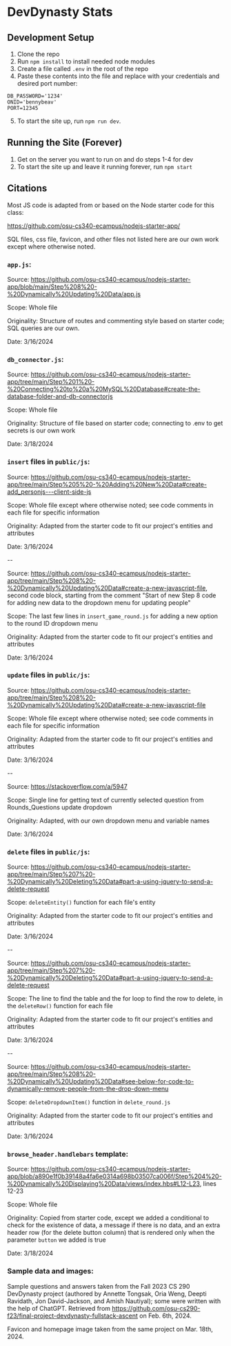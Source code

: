# DevDynasty Stats

## Development Setup
1. Clone the repo
2. Run `npm install` to install needed node modules
3. Create a file called `.env` in the root of the repo
4. Paste these contents into the file and replace with your credentials and
   desired port number:
```
DB_PASSWORD='1234'
ONID='bennybeav'
PORT=12345
```
5. To start the site up, run `npm run dev`.

## Running the Site (Forever)
1. Get on the server you want to run on and do steps 1-4 for dev
2. To start the site up and leave it running forever, run `npm start`

## Citations
Most JS code is adapted from or based on the Node starter code for this class:

https://github.com/osu-cs340-ecampus/nodejs-starter-app/

SQL files, css file, favicon, and other files not listed here are our own work except where otherwise noted.

### `app.js`:

Source: https://github.com/osu-cs340-ecampus/nodejs-starter-app/blob/main/Step%208%20-%20Dynamically%20Updating%20Data/app.js

Scope: Whole file

Originality: Structure of routes and commenting style based on starter code; SQL queries are our own.

Date: 3/16/2024

### `db_connector.js`:

Source: https://github.com/osu-cs340-ecampus/nodejs-starter-app/tree/main/Step%201%20-%20Connecting%20to%20a%20MySQL%20Database#create-the-database-folder-and-db-connectorjs

Scope: Whole file

Originality: Structure of file based on starter code; connecting to .env to get secrets is our own work

Date: 3/18/2024

### `insert` files in `public/js`:

Source: https://github.com/osu-cs340-ecampus/nodejs-starter-app/tree/main/Step%205%20-%20Adding%20New%20Data#create-add_personjs---client-side-js

Scope: Whole file except where otherwise noted; see code comments in each file for specific information

Originality: Adapted from the starter code to fit our project's entities and attributes

Date: 3/16/2024

--

Source: https://github.com/osu-cs340-ecampus/nodejs-starter-app/tree/main/Step%208%20-%20Dynamically%20Updating%20Data#create-a-new-javascript-file,
second code block, starting from the comment "Start of new Step 8 code for adding new data to the dropdown menu for updating people"

Scope: The last few lines in `insert_game_round.js` for adding a new option to the round ID dropdown menu

Originality: Adapted from the starter code to fit our project's entities and attributes

Date: 3/16/2024


### `update` files in `public/js`:
Source: https://github.com/osu-cs340-ecampus/nodejs-starter-app/tree/main/Step%208%20-%20Dynamically%20Updating%20Data#create-a-new-javascript-file

Scope: Whole file except where otherwise noted; see code comments in each file for specific information

Originality: Adapted from the starter code to fit our project's entities and attributes

Date: 3/16/2024

--

Source: https://stackoverflow.com/a/5947

Scope: Single line for getting text of currently selected question from Rounds_Questions update dropdown

Originality: Adapted, with our own dropdown menu and variable names

Date: 3/16/2024


### `delete` files in `public/js`:
Source: https://github.com/osu-cs340-ecampus/nodejs-starter-app/tree/main/Step%207%20-%20Dynamically%20Deleting%20Data#part-a-using-jquery-to-send-a-delete-request

Scope: `deleteEntity()` function for each file's entity

Originality: Adapted from the starter code to fit our project's entities and attributes

Date: 3/16/2024

--

Source: https://github.com/osu-cs340-ecampus/nodejs-starter-app/tree/main/Step%207%20-%20Dynamically%20Deleting%20Data#part-a-using-jquery-to-send-a-delete-request

Scope: The line to find the table and the for loop to find the row to delete, in the `deleteRow()` function for each file

Originality: Adapted from the starter code to fit our project's entities and attributes

Date: 3/16/2024

--

Source: https://github.com/osu-cs340-ecampus/nodejs-starter-app/tree/main/Step%208%20-%20Dynamically%20Updating%20Data#see-below-for-code-to-dynamically-remove-people-from-the-drop-down-menu

Scope: `deleteDropdownItem()` function in `delete_round.js`

Originality: Adapted from the starter code to fit our project's entities and attributes

Date: 3/16/2024

### `browse_header.handlebars` template:

Source: https://github.com/osu-cs340-ecampus/nodejs-starter-app/blob/a890e1f0b39148a4fa6e0314a698b03507ca006f/Step%204%20-%20Dynamically%20Displaying%20Data/views/index.hbs#L12-L23, lines 12-23

Scope: Whole file

Originality: Copied from starter code, except we added a conditional to check for the existence of data, a message if there is no data, and an extra header row (for the delete button column) that is rendered only when the parameter `button` we added is true

Date: 3/18/2024

### Sample data and images:

Sample questions and answers taken from the Fall 2023 CS 290 DevDynasty project (authored by Annette Tongsak, Oria Weng, Deepti Ravidath, Jon David-Jackson, and Amish Nautiyal); some were written with the help of ChatGPT. Retrieved from https://github.com/osu-cs290-f23/final-project-devdynasty-fullstack-ascent on Feb. 6th, 2024.

Favicon and homepage image taken from the same project on Mar. 18th, 2024.

